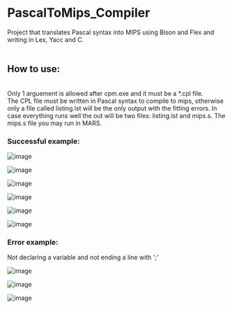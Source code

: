 # PascalToMips_Compiler
Project that translates Pascal syntax into MIPS using Bison and Flex and writing in Lex, Yacc and C.
<br/>
<br/>
## How to use:
<br/>
Only 1 arguement is allowed after cpm.exe and it must be a *.cpl file.<br/>
The CPL file must be written in Pascal syntax to compile to mips, otherwise only a file called listing.lst will be the only output with the fitting errors.
In case everything runs well the out will be two files: listing.lst and mips.s.
The mips.s file you may run in MARS.

### Successful example:

![image](https://user-images.githubusercontent.com/92099051/165169184-18bd6e80-058e-4bd6-a729-14a5686d337e.png)

![image](https://user-images.githubusercontent.com/92099051/165169121-e30b25ef-b328-440f-92b7-42335feb44bf.png)

![image](https://user-images.githubusercontent.com/92099051/165169245-db639606-faec-4c9d-a2a6-f167dc0c701c.png)

![image](https://user-images.githubusercontent.com/92099051/165169561-82996af4-43db-4ecc-98d1-e762bff5f162.png)

![image](https://user-images.githubusercontent.com/92099051/165169605-a4b23563-c5d5-4716-bd86-c05258926c9b.png)

![image](https://user-images.githubusercontent.com/92099051/165169665-67ebacf8-712a-4c2c-94fd-b8f9537af3de.png)

### Error example:
Not declaring a variable and not ending a line with ';'

![image](https://user-images.githubusercontent.com/92099051/165170725-de2a9881-3e12-43f4-a603-c50b90032a58.png)

![image](https://user-images.githubusercontent.com/92099051/165170680-525bcc43-c7f5-4158-8cba-1ddae1ab5cf0.png)

![image](https://user-images.githubusercontent.com/92099051/165170797-8c87f939-a209-4e51-9d01-e3ec54efebf9.png)
